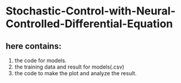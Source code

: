 # Stochastic-Control-with-Neural-Controlled-Differential-Equation

## here contains:
1. the code for models.  
2. the training data and result for models(.csv)
3. the code to make the plot and analyze the result.
